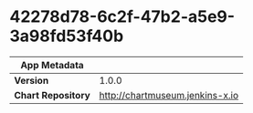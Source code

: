 # 42278d78-6c2f-47b2-a5e9-3a98fd53f40b

|App Metadata||
|---|---|
| **Version** | 1.0.0 |
| **Chart Repository** | http://chartmuseum.jenkins-x.io |
